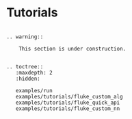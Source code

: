 # Tutorials

```{eval-rst}

.. warning::

    This section is under construction.

```


```{eval-rst}

.. toctree::
   :maxdepth: 2
   :hidden:

   examples/run
   examples/tutorials/fluke_custom_alg
   examples/tutorials/fluke_quick_api
   examples/tutorials/fluke_custom_nn

```